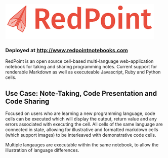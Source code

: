 ![](redpoint-brand-logo_horizontal-on_light.png)

### Deployed at http://www.redpointnotebooks.com

RedPoint is an open source cell-based multi-language web-application notebook for taking and sharing programming notes. Current support for renderable Markdown as well as executeable Javascript, Ruby and Python cells.

## Use Case: Note-Taking, Code Presentation and Code Sharing

Focused on users who are learning a new programming language, code cells can be executed which will display the output, return value and any errors associated with executing the cell. All cells of the same language are connected in state, allowing for illustrative and formatted markdown cells (which support images) to be interleaved with demonstrative code cells.

Multiple langauges are executable within the same notebook, to allow the illustration of language differences.
